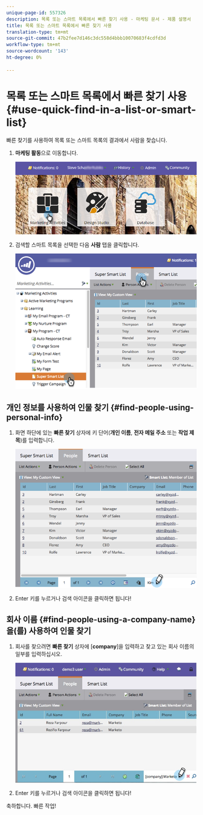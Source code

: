 ```yaml
---
unique-page-id: 557326
description: 목록 또는 스마트 목록에서 빠른 찾기 사용 - 마케팅 문서 - 제품 설명서
title: 목록 또는 스마트 목록에서 빠른 찾기 사용
translation-type: tm+mt
source-git-commit: 47b2fee7d146c3dc558d4bbb10070683f4cdfd3d
workflow-type: tm+mt
source-wordcount: '143'
ht-degree: 0%

---
```



# 목록 또는 스마트 목록에서 빠른 찾기 사용 {#use-quick-find-in-a-list-or-smart-list}

빠른 찾기를 사용하여 목록 또는 스마트 목록의 결과에서 사람을 찾습니다.

1. **마케팅 활동**&#x200B;으로 이동합니다.

   ![](assets/login-marketing-activities.png)

1. 검색할 스마트 목록을 선택한 다음 **사람** 탭을 클릭합니다.

   ![](assets/smartlistpeople.png)

## 개인 정보를 사용하여 인물 찾기 {#find-people-using-personal-info}

1. 화면 하단에 있는 **빠른 찾기** 상자에 키 단어(**개인 이름**, **전자 메일 주소** 또는 **작업 제목**)를 입력합니다.

   ![](assets/searchpeople.png)

1. Enter 키를 누르거나 검색 아이콘을 클릭하면 됩니다!

## 회사 이름 {#find-people-using-a-company-name}을(를) 사용하여 인물 찾기

1. 회사를 찾으려면 **빠른 찾기** 상자에 [**company**]&#x200B;을 입력하고 찾고 있는 회사 이름의 일부를 입력하십시오.

   ![](assets/supersmartlistsearch.jpg)

1. Enter 키를 누르거나 검색 아이콘을 클릭하면 됩니다!

축하합니다. 빠른 작업!
